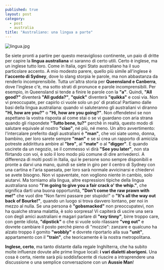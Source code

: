 ```yaml
---
published: true
layout: post
category:
  - post
  - australia
title: "Australiano: una lingua a parte"
---
```




![lingua.jpg]({{site.baseurl}}/images/lingua.jpg)


Se siete pronti a partire per questo meraviglioso continente, un paio di dritte per capire la **lingua australiana** vi saranno di certo utili. Certo è inglese, ma un inglese tutto loro.
Come in Italia, ogni Stato australiano ha il suo particolare accento.
A mio modesto parere, quello più simile all'inglese è **l'accento di Sydney**, dove lo slang storpia le parole, ma non abbastanza da renderlo incomprensibile. Tutta un'altra storia per **Queensland e Canberra**, dove l'inglese c'è, ma sotto strati di pronunce e parole incomprensibili. 
Per esempio, in Queensland si tende a finire le parole con la **"a"**. Quindi, **"All good?"** diventerà **"All gudda?"**, **"quick"** diventerà **"quikka"** e così via. 
Non vi preoccupate, per capirlo ci vuole solo un po' di pratica!
Partiamo dalle basi della lingua australiana: quando vi saluteranno gli australiani vi diranno **"Hi, how are you?"** o **"Hi, how are you going?"**. Non offendetevi se non aspettano la vostra risposta al come stai o se vi guardano con aria strana quando gli rispondete **"Tutto bene, tu?"** perchè in realtà, questo modo di salutare equivale al nostro **"ciao"**, né più, né meno.
Un altro avvertimento: l'intercalare preferito dagli australiani è **"man"**, che voi siate uomo, donna, bambino, per loro sarete sempre **"man"** e se si crea un rapporto di amicizia potreste addirittura ambire al **"bro"**, al **"mate"** o al **"digger"**.
E quando uscirete da un negozio, se il commesso vi dirà **"See you later"**, non sta flirtando con voi, è solo il loro modo più comune di dire arrivederci.
A differenza di molti posti in Italia, qui le persone sono sempre disponibili e pronte a darvi una mano, quindi se siete in giro per il centro di Sydney con una cartina e l'aria spaesata, per loro sarà normale avvicinarsi e chiedervi se avete bisogno. Non vi spaventate, non vogliono niente in cambio, solo aiutarvi.
Ma torniamo alla lingua, altre espressioni tipiche della lingua australiana sono **"I'm going to give you a fair crack o' the whip."**, che significa darti una buona opportunità, **"Don't come the raw prawn with me!"** che vuol dire "Non farmi passare per stupido!" o **"It's all the way out back of Bourke!"**, quando un luogo si trova davvero lontano, per noi in mezzo al nulla.
Se una persona è **"gobsmacked"** non preoccupatevi, non ha qualche strana malattia,  è solo sorpresa!
Vi capiterà di uscire una sera con degli amici australiani e magari parlare di **"exy tinny"**, birre troppo care, con gente idiota, **"dipstick"** o che si vuole solo rilassare **"veg out"** e dovrete cambiare il posto perchè pieno di "mozzie": zanzare e qualcuno ha alzato troppo il gomito **"wobbly"** e dovrete riportarlo alla sua **"unit"**, appartamento con il **"train"**, che teoricamente è la nostra metropolitana.

**Inglese, certo**, ma tanto distante dalla regale Inghilterra, che ha subito molte influenze dovute alle prime lingue locali: **i vari dialetti aborigeni.**
Una cosa è certa, niente sarà più soddisfacente di riuscire a intraprendere una discussione o una semplice conversazione con un **Aussie Man**!
